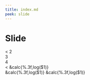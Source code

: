 ```yaml
---
title: index.md
peek: slide
---
```


# Slide

< 2      
  3           
  4           
< &calc{%.3f,log($1)}     
  &calc{%.3f,log($1)}
  &calc{%.3f,log($1)}



